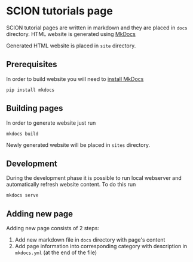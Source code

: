 # SCION tutorials page

SCION tutorial pages are written in markdown and they are placed in `docs` directory. HTML website is generated using [MkDocs](http://www.mkdocs.org/)

Generated HTML website is placed in `site` directory.

## Prerequisites

In order to build website you will need to [install MkDocs](http://www.mkdocs.org/#installation)
```shell
pip install mkdocs
```
## Building pages

In order to generate website just run 

```shell
mkdocs build
```

Newly generated website will be placed in `sites` directory.

## Development

During the development phase it is possible to run local webserver and automatically refresh website content. To do this run

```shell
mkdocs serve
```

## Adding new page

Adding new page consists of 2 steps:

1. Add new markdown file in `docs` directory with page's content
2. Add page information into corresponding category with description in `mkdocs.yml` (at the end of the file)


